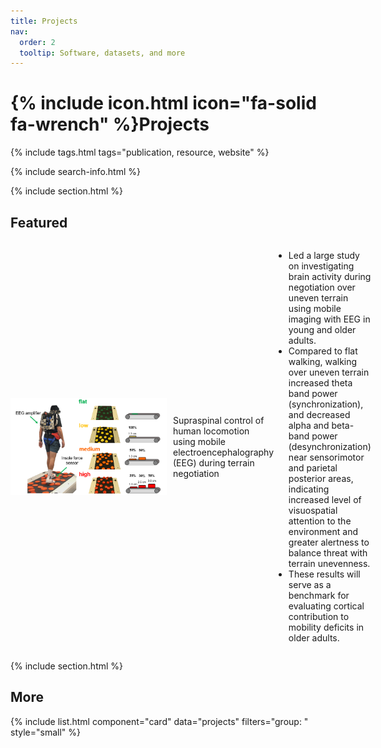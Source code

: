 ```yaml
---
title: Projects
nav:
  order: 2
  tooltip: Software, datasets, and more
---
```


# {% include icon.html icon="fa-solid fa-wrench" %}Projects

{% include tags.html tags="publication, resource, website" %}

{% include search-info.html %}

{% include section.html %}

## Featured

<div style="display: flex; align-items: center;">
    <img src="/images/website1_orig.png" alt="Image" width="250" height=auto style="margin-right: 10px;">
    <p>Supraspinal control of human locomotion using mobile electroencephalography (EEG) during terrain negotiation 
      <ul>
        <li>Led a large study on investigating brain activity during negotiation over uneven terrain using mobile imaging with EEG in young and older adults.​</li>
        <li>Compared to flat walking, walking over uneven terrain increased theta band power (synchronization), and decreased alpha and beta-band power (desynchronization) near sensorimotor and parietal posterior areas, indicating increased level of visuospatial attention to the environment and greater alertness to balance threat with terrain unevenness.</li>
        <li>These results will serve as a benchmark for evaluating cortical contribution to mobility deficits in older adults.</li>
      </ul>
    </p>
</div>

{% include section.html %}

## More

{% include list.html component="card" data="projects" filters="group: " style="small" %}
